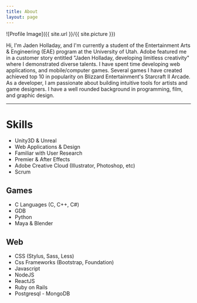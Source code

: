 ```yaml
---
title: About
layout: page
---
```


![Profile Image]({{ site.url }}/{{ site.picture }})

Hi, I'm Jaden Holladay, and I'm currently a student of the Entertainment Arts & Engineering (EAE) program at the University of Utah. Adobe featured me in a customer story entitled "Jaden Holladay, developing limitless creativity" where I demonstrated diverse talents. I have spent time developing web applications, and mobile/computer games. Several games I have created achieved top 10 in popularity on Blizzard Entertainment's Starcraft II Arcade. As a developer, I am passionate about building intuitive tools for artists and game designers. I have a well rounded background in programming, film, and graphic design.

---
# Skills

- Unity3D & Unreal
- Web Applications & Design
- Familiar with User Research
- Premier & After Effects
- Adobe Creative Cloud (Illustrator, Photoshop, etc)
- Scrum

## Games

- C Languages (C, C++, C#)
- GDB
- Python
- Maya & Blender

## Web

- CSS (Stylus, Sass, Less)
- Css Frameworks (Bootstrap, Foundation)
- Javascript
- NodeJS
- ReactJS
- Ruby on Rails
- Postgresql - MongoDB
